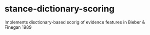 # stance-dictionary-scoring
 Implements disctionary-based scorig of evidence features in Bieber & Finegan 1989
